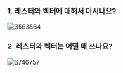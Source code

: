 ### 1. 레스터와 벡터에 대해서 아시나요?
![3563564](https://user-images.githubusercontent.com/68278903/208837394-c67a60bc-100b-485c-8c73-7384aae81403.PNG)



### 2. 레스터와 벡터는 어떨 때 쓰나요?
![6746757](https://user-images.githubusercontent.com/68278903/208837547-84101e8a-2d6a-48ea-a5a7-b026dc9e4bdc.PNG)

